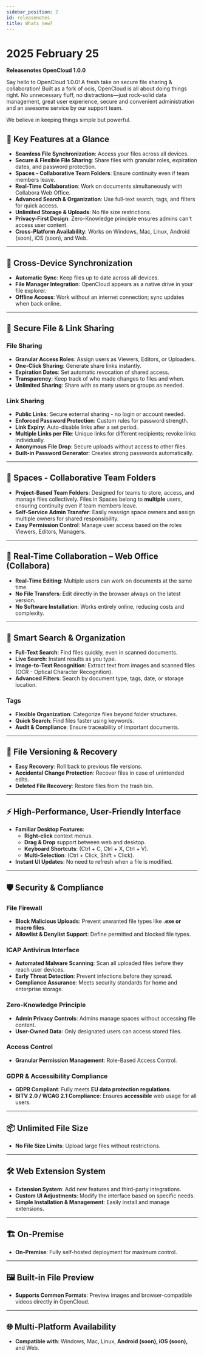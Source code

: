 ```yaml
---
sidebar_position: 2
id: releasenotes
title: Whats new?
---
```

# 2025 February 25

**Releasenotes OpenCloud 1.0.0**

Say hello to OpenCloud 1.0.0! A fresh take on secure file sharing & collaboration! Built as a fork of ocis, OpenCloud is all about doing things right. No unnecessary fluff, no distractions—just rock-solid data management, great user experience, secure and convenient administration and an awesome service by our support team.

We believe in keeping things simple but powerful.

## **🚀 Key Features at a Glance**

- **Seamless File Synchronization**: Access your files across all devices.
- **Secure & Flexible File Sharing**: Share files with granular roles, expiration dates, and password protection.
- **Spaces - Collaborative Team Folders**: Ensure continuity even if team members leave.
- **Real-Time Collaboration**: Work on documents simultaneously with Collabora Web Office.
- **Advanced Search & Organization**: Use full-text search, tags, and filters for quick access.
- **Unlimited Storage & Uploads**: No file size restrictions.
- **Privacy-First Design**: Zero-Knowledge principle ensures admins can't access user content.
- **Cross-Platform Availability**: Works on Windows, Mac, Linux, Android (soon), iOS (soon), and Web.

---

## **🔄 Cross-Device Synchronization**

- **Automatic Sync**: Keep files up to date across all devices.
- **File Manager Integration**: OpenCloud appears as a native drive in your file explorer.
- **Offline Access**: Work without an internet connection; sync updates when back online.

---

## **🔐 Secure File & Link Sharing**

### **File Sharing**

- **Granular Access Roles**: Assign users as Viewers, Editors, or Uploaders.
- **One-Click Sharing**: Generate share links instantly.
- **Expiration Dates**: Set automatic revocation of shared access.
- **Transparency**: Keep track of who made changes to files and when.
- **Unlimited Sharing**: Share with as many users or groups as needed.

### **Link Sharing**

- **Public Links**: Secure external sharing - no login or account needed.
- **Enforced Password Protection**: Custom rules for password strength.
- **Link Expiry**: Auto-disable links after a set period.
- **Multiple Links per File**: Unique links for different recipients; revoke links individually.
- **Anonymous File Drop**: Secure uploads without access to other files.
- **Built-in Password Generator**: Creates strong passwords automatically.

---

## **📂 Spaces - Collaborative Team Folders**

- **Project-Based Team Folders**: Designed for teams to store, access, and manage files collectively. Files in Spaces belong to **multiple** users, ensuring continuity even if team members leave.
- **Self-Service Admin Transfer**: Easily reassign space owners and assign multiple owners for shared responsibility.
- **Easy Permission Control**: Manage user access based on the roles Viewers, Editors, Managers.

---

## **📝 Real-Time Collaboration – Web Office (Collabora)**

- **Real-Time Editing**: Multiple users can work on documents at the same time.
- **No File Transfers**: Edit directly in the browser always on the latest version.
- **No Software Installation**: Works entirely online, reducing costs and complexity.

---

## **🔎 Smart Search & Organization**

- **Full-Text Search**: Find files quickly, even in scanned documents.
- **Live Search**: Instant results as you type.
- **Image-to-Text Recognition**: Extract text from images and scanned files (OCR - Optical Character Recognition).
- **Advanced Filters**: Search by document type, tags, date, or storage location.

### **Tags**

- **Flexible Organization**: Categorize files beyond folder structures.
- **Quick Search**: Find files faster using keywords.
- **Audit & Compliance**: Ensure traceability of important documents.

---

## **📜 File Versioning & Recovery**

- **Easy Recovery**: Roll back to previous file versions.
- **Accidental Change Protection**: Recover files in case of unintended edits.
- **Deleted File Recovery**: Restore files from the trash bin.

---

## **⚡ High-Performance, User-Friendly Interface**

- **Familiar Desktop Features**:
  - **Right-click** context menus.
  - **Drag & Drop** support between web and desktop.
  - **Keyboard Shortcuts**: (Ctrl + C, Ctrl + X, Ctrl + V).
  - **Multi-Selection**: (Ctrl + Click, Shift + Click).
- **Instant UI Updates**: No need to refresh when a file is modified.

---

## **🛡️ Security & Compliance**

### **File Firewall**

- **Block Malicious Uploads**: Prevent unwanted file types like **.exe or macro files**.
- **Allowlist & Denylist Support**: Define permitted and blocked file types.

### **ICAP Antivirus Interface**

- **Automated Malware Scanning**: Scan all uploaded files before they reach user devices.
- **Early Threat Detection**: Prevent infections before they spread.
- **Compliance Assurance**: Meets security standards for home and enterprise storage.

### **Zero-Knowledge Principle**

- **Admin Privacy Controls**: Admins manage spaces without accessing file content.
- **User-Owned Data**: Only designated users can access stored files.

### **Access Control**

- **Granular Permission Management**: Role-Based Access Control.

### **GDPR & Accessibility Compliance**

- **GDPR Compliant**: Fully meets **EU data protection regulations**.
- **BITV 2.0 / WCAG 2.1 Compliance**: Ensures **accessible** web usage for all users.

---

## **📦 Unlimited File Size**

- **No File Size Limits**: Upload large files without restrictions.

---

## **🛠️ Web Extension System**

- **Extension System**: Add new features and third-party integrations.
- **Custom UI Adjustments**: Modify the interface based on specific needs.
- **Simple Installation & Management**: Easily install and manage extensions.

---

## **🏗️ On-Premise**

- **On-Premise**: Fully self-hosted deployment for maximum control.

---

## **🖼️ Built-in File Preview**

- **Supports Common Formats**: Preview images and browser-compatible videos directly in OpenCloud.

---

## **🌐 Multi-Platform Availability**

- **Compatible with**: Windows, Mac, Linux, **Android (soon), iOS (soon),** and Web.
